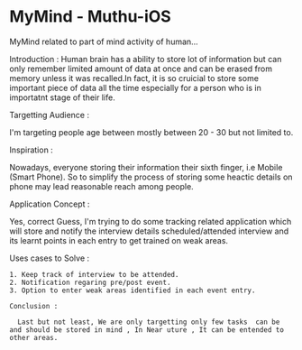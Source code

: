 # MyMind - Muthu-iOS
MyMind related to part of mind activity of human...

Introduction :
       Human brain has a ability to store lot of information but can only remember limited amount of data at once and can be erased from memory unless it was recalled.In fact, it is so cruicial to store some important piece of data all the time especially for a person who is in importatnt stage of their life.
       
Targetting Audience :

   I'm targeting people age between mostly between 20 - 30 but not limited to. 
   
Inspiration :

   Nowadays, everyone storing their information their sixth finger, i.e Mobile (Smart Phone). So to simplify the process of storing some heactic details on phone may lead reasonable reach among people.
   
Application Concept :

   Yes, correct Guess, I'm trying to do some tracking related application which will store and notify the interview details scheduled/attended interview and its learnt points in each entry to get trained on weak areas.
   
   Uses cases to Solve :
   
    1. Keep track of interview to be attended.
    2. Notification regaring pre/post event.
    3. Option to enter weak areas identified in each event entry.
    
    Conclusion :
    
      Last but not least, We are only targetting only few tasks  can be and should be stored in mind , In Near uture , It can be entended to other areas.
   
